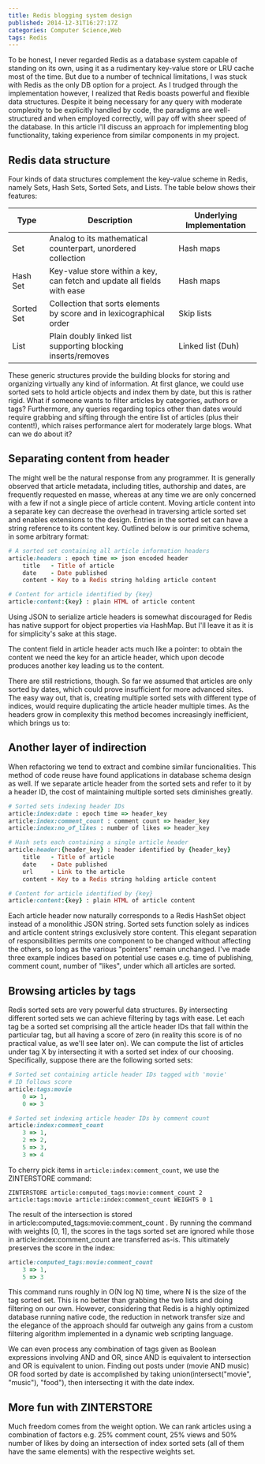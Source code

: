 ```yaml
---
title: Redis blogging system design
published: 2014-12-31T16:27:17Z
categories: Computer Science,Web
tags: Redis
---
```


To be honest, I never regarded Redis as a database system capable of standing on its own, using it as a rudimentary key-value store or LRU cache most of the time. But due to a number of technical limitations, I was stuck with Redis as the only DB option for a project. As I trudged through the implementation however, I realized that Redis boasts powerful and flexible data structures. Despite it being necessary for any query with moderate complexity to be explicitly handled by code, the paradigms are well-structured and when employed correctly, will pay off with sheer speed of the database. In this article I'll discuss an approach for implementing blog functionality, taking experience from similar components in my project.

## Redis data structure

Four kinds of data structures complement the key-value scheme in Redis, namely Sets, Hash Sets, Sorted Sets, and Lists. The table below shows their features:

| Type       | Description                                                             | Underlying Implementation |
|------------|-------------------------------------------------------------------------|---------------------------|
| Set        | Analog to its mathematical counterpart, unordered collection            | Hash maps                 |
| Hash Set   | Key-value store within a key, can fetch and update all fields with ease | Hash maps                 |
| Sorted Set | Collection that sorts elements by score and in lexicographical order    | Skip lists                |
| List       | Plain doubly linked list supporting blocking inserts/removes            | Linked list (Duh)         |

These generic structures provide the building blocks for storing and organizing virtually any kind of information. At first glance, we could use sorted sets to hold article objects and index them by date, but this is rather rigid. What if someone wants to filter articles by categories, authors or tags? Furthermore, any queries regarding topics other than dates would require grabbing and sifting through the entire list of articles (plus their content!), which raises performance alert for moderately large blogs. What can we do about it?

## Separating content from header

The might well be the natural response from any programmer. It is generally observed that article metadata, including titles, authorship and dates, are frequently requested en masse, whereas at any time we are only concerned with a few if not a single piece of article content. Moving article content into a separate key can decrease the overhead in traversing article sorted set and enables extensions to the design. Entries in the sorted set can have a string reference to its content key. Outlined below is our primitive schema, in some arbitrary format:

```ruby
# A sorted set containing all article information headers
article:headers : epoch time => json encoded header
    title   - Title of article
    date    - Date published
    content - Key to a Redis string holding article content

# Content for article identified by {key}
article:content:{key} : plain HTML of article content
```

Using JSON to serialize article headers is somewhat discouraged for Redis has native support for object properties via HashMap. But I'll leave it as it is for simplicity's sake at this stage.

The content field in article header acts much like a pointer: to obtain the content we need the key for an article header, which upon decode produces another key leading us to the content.

There are still restrictions, though. So far we assumed that articles are only sorted by dates, which could prove insufficient for more advanced sites. The easy way out, that is, creating multiple sorted sets with different type of indices, would require duplicating the article header multiple times. As the headers grow in complexity this method becomes increasingly inefficient, which brings us to:

## Another layer of indirection

When refactoring we tend to extract and combine similar funcionalities. This method of code reuse have found applications in database schema design as well. If we separate article header from the sorted sets and refer to it by a header ID, the cost of maintaining multiple sorted sets diminishes greatly.

```ruby
# Sorted sets indexing header IDs
article:index:date : epoch time => header_key
article:index:comment_count : comment count => header_key
article:index:no_of_likes : number of likes => header_key

# Hash sets each containing a single article header
article:header:{header_key} : header identified by {header_key}
    title   - Title of article
    date    - Date published
    url     - Link to the article
    content - Key to a Redis string holding article content

# Content for article identified by {key}
article:content:{key} : plain HTML of article content
```

Each article header now naturally corresponds to a Redis HashSet object instead of a monolithic JSON string. Sorted sets function solely as indices and article content strings exclusively store content. This elegant separation of responsibilities permits one component to be changed without affecting the others, so long as the various "pointers" remain unchanged. I've made three example indices based on potential use cases e.g. time of publishing, comment count, number of "likes", under which all articles are sorted.

## Browsing articles by tags

Redis sorted sets are very powerful data structures. By intersecting different sorted sets we can achieve filtering by tags with ease. Let each tag be a sorted set comprising all the article header IDs that fall within the particular tag, but all having a score of zero (in reality this score is of no practical value, as we'll see later on). We can compute the list of articles under tag X by intersecting it with a sorted set index of our choosing. Specifically, suppose there are the following sorted sets:

```ruby
# Sorted set containing article header IDs tagged with 'movie'
# ID follows score
article:tags:movie
    0 => 1,
    0 => 3

# Sorted set indexing article header IDs by comment count
article:index:comment_count
    3 => 1,
    2 => 2,
    5 => 3,
    3 => 4
```

To cherry pick items in `article:index:comment_count`, we use the ZINTERSTORE command:

```
ZINTERSTORE article:computed_tags:movie:comment_count 2 article:tags:movie article:index:comment_count WEIGHTS 0 1
```

The result of the intersection is stored in <span class="lang:default highlight:0 decode:true  crayon-inline">article:computed_tags:movie:comment_count</span> . By running the command with weights [0, 1], the scores in the tags sorted set are ignored while those in <span class="lang:default highlight:0 decode:true  crayon-inline ">article:index:comment_count</span> are transferred as-is. This ultimately preserves the score in the index:

```ruby
article:computed_tags:movie:comment_count
    3 => 1,
    5 => 3
```

This command runs roughly in O(N log N) time, where N is the size of the tag sorted set. This is no better than grabbing the two lists and doing filtering on our own. However, considering that Redis is a highly optimized database running native code, the reduction in network transfer size and the elegance of the approach should far outweigh any gains from a custom filtering algorithm implemented in a dynamic web scripting language.

We can even process any combination of tags given as Boolean expressions involving AND and OR, since AND is equivalent to intersection and OR is equivalent to union. Finding out posts under <span class="lang:default decode:true  crayon-inline ">(movie AND music) OR food</span> sorted by date is accomplished by taking <span class="lang:default decode:true  crayon-inline">union(intersect("movie", "music"), "food")</span>, then intersecting it with the date index.

## More fun with ZINTERSTORE

Much freedom comes from the weight option. We can rank articles using a combination of factors e.g. 25% comment count, 25% views and 50% number of likes by doing an intersection of index sorted sets (all of them have the same elements) with the respective weights set.
